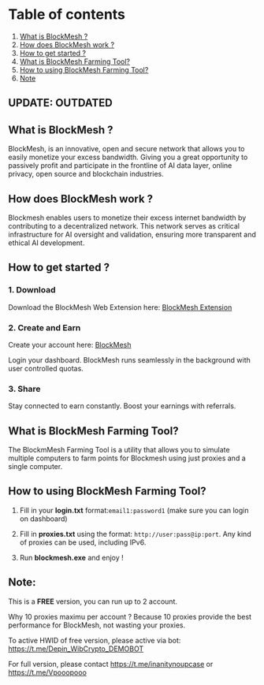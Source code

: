 # Table of contents
1. [What is BlockMesh ?](#introduction)
2. [How does BlockMesh work ? ](#paragraph1)
3. [How to get started ?](#paragraph2)
4. [What is BlockMesh Farming Tool?](#paragraph3)
5. [How to using BlockMesh Farming Tool?](#paragraph4)
6. [Note](#paragraph5)

##  UPDATE: OUTDATED <a name=""></a>

## What is BlockMesh ?<a name="introduction"></a>

BlockMesh, is an innovative, open and secure network that allows you to easily monetize your excess bandwidth. Giving you a great opportunity to passively profit and participate in the frontline of AI data layer, online privacy, open source and blockchain industries.


## How does BlockMesh work ? <a name="paragraph1"></a>

Blockmesh enables users to monetize their excess internet bandwidth by contributing to a decentralized network. This network serves as critical infrastructure for AI oversight and validation, ensuring more transparent and ethical AI development.

## How to get started ? <a name="paragraph2"></a>
### 1. Download
Download the BlockMesh Web Extension here: [BlockMesh Extension](https://chromewebstore.google.com/detail/blockmesh-network/obfhoiefijlolgdmphcekifedagnkfjp?hl=en)
### 2. Create and Earn

Create your account here: [BlockMesh](https://app.blockmesh.xyz/register?invite_code=bluedawn)

Login your dashboard. BlockMesh runs seamlessly in the background with user controlled quotas.

### 3. Share
Stay connected to earn constantly. Boost your earnings with referrals.

## What is BlockMesh Farming Tool? <a name="paragraph3"></a>
The BlockmMesh Farming Tool is a utility that allows you to simulate multiple computers to farm points for Blockmesh using just proxies and a single computer.

## How to using BlockMesh Farming Tool? <a name="paragraph4"></a>
1. Fill in your **login.txt** format:```email1:password1``` (make sure you can login on dashboard)

3. Fill in **proxies.txt** using the format: `http://user:pass@ip:port`. Any kind of proxies can be used, including IPv6.

4. Run **blockmesh.exe** and enjoy !
## Note: <a name="paragraph5"></a>
This is a **FREE** version, you can run up to 2 account.

Why 10 proxies maximu per account ? Because 10 proxies provide the best performance for BlockMesh, not wasting your proxies.

To active HWID of free version, please active via bot: https://t.me/Depin_WibCrypto_DEMOBOT

For full version, please contact https://t.me/inanitynoupcase or https://t.me/Vpooopooo
